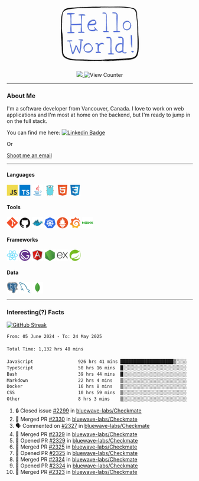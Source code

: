 <div align="center">
    <img src="./img/hello_world.webp" height="200px" width="">
    <div>
        <a href="https://www.linkedin.com/in/ajhollid">
            <img src="https://img.shields.io/badge/LinkedIn-blue"/>
        </a>
        <img src="https://komarev.com/ghpvc/?username=ajhollid&color=yellow" alt="View Counter">
    </div>
</div>

---

### About Me

I'm a software developer from Vancouver, Canada. I love to work on web applications and I'm most at home on the backend, but I'm ready to jump in on the full stack.

You can find me here: [![Linkedin Badge](https://img.shields.io/badge/-ajhollid-blue?style=flat&logo=Linkedin&logoColor=white)](https://www.linkedin.com/in/ajhollid)

Or

[Shoot me an email](mailto:ajhollid@gmail.com)

---

#### Languages

<div>
    <img src="./img/devicons/javascript-original.svg" width=30 height=30 alt="JavaScript">
    <img src="/img/devicons/typescript-original.svg" width=30 height=30 alt="TypeScript">
    <img src="./img/devicons/java-original.svg" width=30 height=30 alt="Java">
    <img src="./img/devicons/go-original.svg" width=30 height=30 alt="Golang">
    <img src="./img/devicons/html5-original.svg" width=30 height=30 alt="HTML 5">
    <img src="./img/devicons/css3-original.svg" width=30 height=30 alt="CSS 3">
</div>

#### Tools

<div>
    <img src="./img/devicons/git-original.svg" width=30 height=30 alt="Git">
    <img src="./img/devicons/github-original.svg" width=30 height=30 alt="Github">
    <img src="./img/devicons/docker-original.svg" width=30 
    height=30 alt="Docker">
    <img src="./img/devicons/kubernetes-original.svg" width=30 height=30 alt="K8">
    <img src="./img/devicons/prometheus-original.svg" width=30 height=30 alt="Prometheus">
    <img src="./img/devicons/grafana-original.svg" width=30 height=30 alt="Grafana">
    <img src="./img/devicons/nginx-original.svg" width=30 height=30 alt="Nginx">
</div>

#### Frameworks

<div>
    <img src="./img/devicons/react-original.svg" width=30 height=30 alt="React">
    <img src="./img/devicons/gatsby-original.svg" width=30 height=30 alt="Gatsby">
    <img src="./img/devicons/angularjs-original.svg" width=30 height=30 alt="AngularJS">
    <img src="./img/devicons/nodejs-original.svg" width=30 height=30 alt="NodeJS">
    <img src="./img/devicons/express-original.svg" width=30 height=30 alt="Express">
    <img src="./img/devicons/spring-original.svg" width=30 height=30 alt="Spring">
</div>

#### Data

<div>
    <img src="./img/devicons/postgresql-original.svg" width=30 height=30 alt="Postgresql">
    <img src="./img/devicons/mysql-original.svg" width=30 height=30 alt="Mysql">
    <img src="./img/devicons/mongodb-original.svg" width=30 height=30 alt="MongoDB">
</div>

---

### Interesting(?) Facts

[![GitHub Streak](http://github-readme-streak-stats.herokuapp.com?user=ajhollid)](https://git.io/streak-stats)

 <!--START_SECTION:waka-->

```txt
From: 05 June 2024 - To: 24 May 2025

Total Time: 1,132 hrs 48 mins

JavaScript                 926 hrs 41 mins ████████████████████▒░░░░   81.23 %
TypeScript                 50 hrs 16 mins  █░░░░░░░░░░░░░░░░░░░░░░░░   04.41 %
Bash                       39 hrs 44 mins  █░░░░░░░░░░░░░░░░░░░░░░░░   03.48 %
Markdown                   22 hrs 4 mins   ▒░░░░░░░░░░░░░░░░░░░░░░░░   01.94 %
Docker                     16 hrs 8 mins   ▒░░░░░░░░░░░░░░░░░░░░░░░░   01.42 %
CSS                        10 hrs 59 mins  ▒░░░░░░░░░░░░░░░░░░░░░░░░   00.96 %
Other                      8 hrs 3 mins    ▒░░░░░░░░░░░░░░░░░░░░░░░░   00.71 %
```

<!--END_SECTION:waka-->


<!--START_SECTION:activity-->
1. 🔒 Closed issue [#2299](https://github.com/bluewave-labs/Checkmate/issues/2299) in [bluewave-labs/Checkmate](https://github.com/bluewave-labs/Checkmate)
2. 🎉 Merged PR [#2330](https://github.com/bluewave-labs/Checkmate/pull/2330) in [bluewave-labs/Checkmate](https://github.com/bluewave-labs/Checkmate)
3. 🗣 Commented on [#2327](https://github.com/bluewave-labs/Checkmate/pull/2327#issuecomment-2908006360) in [bluewave-labs/Checkmate](https://github.com/bluewave-labs/Checkmate)
4. 🎉 Merged PR [#2329](https://github.com/bluewave-labs/Checkmate/pull/2329) in [bluewave-labs/Checkmate](https://github.com/bluewave-labs/Checkmate)
5. 💪 Opened PR [#2329](https://github.com/bluewave-labs/Checkmate/pull/2329) in [bluewave-labs/Checkmate](https://github.com/bluewave-labs/Checkmate)
6. 🎉 Merged PR [#2325](https://github.com/bluewave-labs/Checkmate/pull/2325) in [bluewave-labs/Checkmate](https://github.com/bluewave-labs/Checkmate)
7. 💪 Opened PR [#2325](https://github.com/bluewave-labs/Checkmate/pull/2325) in [bluewave-labs/Checkmate](https://github.com/bluewave-labs/Checkmate)
8. 🎉 Merged PR [#2324](https://github.com/bluewave-labs/Checkmate/pull/2324) in [bluewave-labs/Checkmate](https://github.com/bluewave-labs/Checkmate)
9. 💪 Opened PR [#2324](https://github.com/bluewave-labs/Checkmate/pull/2324) in [bluewave-labs/Checkmate](https://github.com/bluewave-labs/Checkmate)
10. 🎉 Merged PR [#2323](https://github.com/bluewave-labs/Checkmate/pull/2323) in [bluewave-labs/Checkmate](https://github.com/bluewave-labs/Checkmate)
<!--END_SECTION:activity-->
